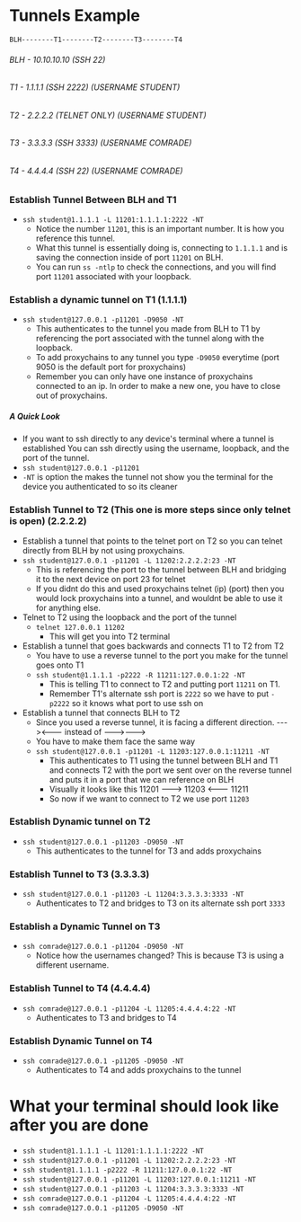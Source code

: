 # Tunnels Example
```
BLH--------T1--------T2--------T3--------T4
```
###### BLH - 10.10.10.10 (SSH 22)
###### T1 - 1.1.1.1 (SSH 2222) (USERNAME STUDENT)
###### T2 - 2.2.2.2 (TELNET ONLY) (USERNAME STUDENT)
###### T3 - 3.3.3.3 (SSH 3333) (USERNAME COMRADE)
###### T4 - 4.4.4.4 (SSH 22) (USERNAME COMRADE)
### Establish Tunnel Between BLH and T1
* `ssh student@1.1.1.1 -L 11201:1.1.1.1:2222 -NT`
  - Notice the number `11201`, this is an important number. It is how you reference this tunnel.
  - What this tunnel is essentially doing is, connecting to `1.1.1.1` and is saving the connection inside of port `11201` on BLH.
  - You can run `ss -ntlp` to check the connections, and you will find port `11201` associated with your loopback.
### Establish a dynamic tunnel on T1 (1.1.1.1)
* `ssh student@127.0.0.1 -p11201 -D9050 -NT`
  - This authenticates to the tunnel you made from BLH to T1 by referencing the port associated with the tunnel along with the loopback.
  - To add proxychains to any tunnel you type `-D9050` everytime (port 9050 is the default port for proxychains)
  - Remember you can only have one instance of proxychains connected to an ip. In order to make a new one, you have to close out of proxychains.
##### A Quick Look
* If you want to ssh directly to any device's terminal where a tunnel is established You can ssh directly using the username, loopback, and the port of the tunnel.
* `ssh student@127.0.0.1 -p11201`
* `-NT` is option the makes the tunnel not show you the terminal for the device you authenticated to so its cleaner
### Establish Tunnel to T2 (This one is more steps since only telnet is open) (2.2.2.2)
* Establish a tunnel that points to the telnet port on T2 so you can telnet directly from BLH by not using proxychains.
* `ssh student@127.0.0.1 -p11201 -L 11202:2.2.2.2:23 -NT`
  - This is referencing the port to the tunnel between BLH and bridging it to the next device on port 23 for telnet
  - If you didnt do this and used proxychains telnet (ip) (port) then you would lock proxychains into a tunnel, and wouldnt be able to use it for anything else.
* Telnet to T2 using the loopback and the port of the tunnel
  - `telnet 127.0.0.1 11202`
    - This will get you into T2 terminal
* Establish a tunnel that goes backwards and connects T1 to T2 from T2
  - You have to use a reverse tunnel to the port you make for the tunnel goes onto T1
  - `ssh student@1.1.1.1 -p2222 -R 11211:127.0.0.1:22 -NT`
    - This is telling T1 to connect to T2 and putting port `11211` on T1.
    - Remember T1's alternate ssh port is `2222` so we have to put `-p2222` so it knows what port to use ssh on
* Establish a tunnel that connects BLH to T2
  - Since you used a reverse tunnel, it is facing a different direction. ---><--- instead of --->--->
  - You have to make them face the same way
  - `ssh student@127.0.0.1 -p11201 -L 11203:127.0.0.1:11211 -NT`
    - This authenticates to T1 using the tunnel between BLH and T1 and connects T2 with the port we sent over on the reverse tunnel and puts it in a port that we can reference on BLH
    - Visually it looks like this 11201 ---> 11203 <--- 11211
    - So now if we want to connect to T2 we use port `11203`
### Establish Dynamic tunnel on T2
* `ssh student@127.0.0.1 -p11203 -D9050 -NT`
  - This authenticates to the tunnel for T3 and adds proxychains
### Establish Tunnel to T3 (3.3.3.3)
* `ssh student@127.0.0.1 -p11203 -L 11204:3.3.3.3:3333 -NT`
  - Authenticates to T2 and bridges to T3 on its alternate ssh port `3333`
### Establish a Dynamic Tunnel on T3
* `ssh comrade@127.0.0.1 -p11204 -D9050 -NT`
  - Notice how the usernames changed? This is because T3 is using a different username.
### Establish Tunnel to T4 (4.4.4.4)
* `ssh comrade@127.0.0.1 -p11204 -L 11205:4.4.4.4:22 -NT`
  - Authenticates to T3 and bridges to T4
### Establish Dynamic Tunnel on T4
* `ssh comrade@127.0.0.1 -p11205 -D9050 -NT`
  - Authenticates to T4 and adds proxychains to the tunnel
# What your terminal should look like after you are done
* `ssh student@1.1.1.1 -L 11201:1.1.1.1:2222 -NT`
* `ssh student@127.0.0.1 -p11201 -L 11202:2.2.2.2:23 -NT`
* `ssh student@1.1.1.1 -p2222 -R 11211:127.0.0.1:22 -NT`
* `ssh student@127.0.0.1 -p11201 -L 11203:127.0.0.1:11211 -NT`
* `ssh student@127.0.0.1 -p11203 -L 11204:3.3.3.3:3333 -NT`
* `ssh comrade@127.0.0.1 -p11204 -L 11205:4.4.4.4:22 -NT`
* `ssh comrade@127.0.0.1 -p11205 -D9050 -NT`
